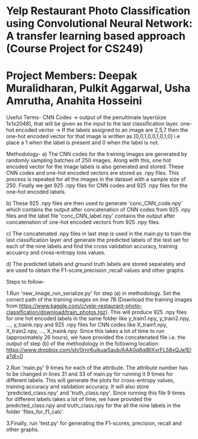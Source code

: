 # Yelp Restaurant Photo Classification using Convolutional Neural Network: A transfer learning based approach (Course Project for CS249)

# Project Members: Deepak Muralidharan, Pulkit Aggarwal, Usha Amrutha, Anahita Hosseini

Useful Terms-
CNN Codes -> output of the penultimate layer(size 1x1x2048), that will be given as the input to the last classification layer.
one-hot encoded vector -> If the labels assigned to an image are 2,5,7 then the one-hot encoded vector for that image is written as [0,0,1,0,0,1,0,1,0] i.e place a 1 when the label is present and 0 when the label is not.


Methodology-
a) The CNN codes for the training images are generated by randomly sampling batches of 250 images. Along with this, one hot encoded vector for the image labels is also generated and stored. These CNN codes and one-hot encoded vectors are stored as .npy files. This process is repeated for all the images in the dataset with a sample size of 250. Finally we get 925 .npy files for CNN codes and 925 .npy files for the one-hot encoded labels.

b) These 925 .npy files are then used to generate 'conc_CNN_code.npy' which contains the output after concatenation of CNN codes from 925 .npy files and the label file 'conc_CNN_label.npy' contains the output after concatenation of one-hot encoded vectors from 925 .npy files.

c) The concatenated .npy files in last step is used in the main.py to train the last classification layer and generate the predicted labels of the test set for each of the nine labels and find the cross validation accuracy, training accuarcy and cross-entropy loss values.

d) The predicted labels and ground truth labels are stored separately and are used to obtain the F1-score,precision ,recall values and other graphs.


Steps to follow-

1.Run 'new_image_run_serialize.py' for step (a) in methodology. Set the correct path of the training images on line 78.(Download the training images from https://www.kaggle.com/c/yelp-restaurant-photo-classification/download/train_photos.tgz). This will produce 925 .npy files for one hot encoded labels in the same folder like y_train1.npy, y_train2.npy, ..., y_traink.npy and 925 .npy files for CNN codes like X_train1.npy, X_train2.npy, ..., X_traink.npy. Since this takes a lot of time to run (approximately 26 hours), we have provided the concatenated file i.e. the output of step (b) of the methodology in the following location: https://www.dropbox.com/sh/0rnr6uikuai5aub/AAA0q6gIBIXxrFL58xQJe1Ela?dl=0

2.Run 'main.py' 9 times for each of the attribute. The attribute number has to be changed in lines 31 and 33 of main.py for running it 9 times for different labels. This will generate the plots for cross-entropy values, training accuracy and validation accuracy. It will also store 'predicted_class.npy' and 'truth_class.npy'. Since running this file 9 times for different labels takes a lot of time, we have provided the predicted_class.npy and truth_class.npy for the all the nine labels in the folder 'files_for_f1_calc'.

3.Finally, run 'test.py' for generating the F1-scores, precision, recall and other graphs.
